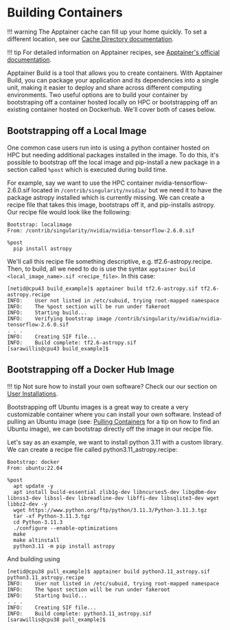 # Building Containers

!!! warning 
    The Apptainer cache can fill up your home quickly. To set a different location, see our [Cache Directory documentation](../containers_on_hpc/#cache-directory). 

!!! tip
    For detailed information on Apptainer recipes, see [Apptainer's official documentation](https://apptainer.org/docs/user/main/cli/apptainer_build.html).

Apptainer Build is a tool that allows you to create containers. With Apptainer Build, you can package your application and its dependencies into a single unit, making it easier to deploy and share across different computing environments. Two useful options are to build your container by bootstraping off a container hosted locally on HPC or bootstrapping off an existing container hosted on Dockerhub. We'll cover both of cases below.

## Bootstrapping off a Local Image

One common case users run into is using a python container hosted on HPC but needing additional packages installed in the image. To do this, it's possible to bootstrap off the local image and pip-install a new package in a section called ```%post``` which is executed during build time. 

For example, say we want to use the HPC container nvidia-tensorflow-2.6.0.sif located in ```/contrib/singularity/nvidia/``` but we need it to have the package astropy installed which is currently missing. We can create a recipe file that takes this image, bootstraps off it, and pip-installs astropy. Our recipe file would look like the following:

```
Bootstrap: localimage
From: /contrib/singularity/nvidia/nvidia-tensorflow-2.6.0.sif

%post
  pip install astropy
```

We'll call this recipe file something descriptive, e.g. tf2.6-astropy.recipe. Then, to build, all we need to do is use the syntax ```apptainer build <local_image_name>.sif <recipe_file>```. In this case:

```
[netid@cpu43 build_example]$ apptainer build tf2.6-astropy.sif tf2.6-astropy.recipe 
INFO:    User not listed in /etc/subuid, trying root-mapped namespace
INFO:    The %post section will be run under fakeroot
INFO:    Starting build...
INFO:    Verifying bootstrap image /contrib/singularity/nvidia/nvidia-tensorflow-2.6.0.sif
. . .
INFO:    Creating SIF file...
INFO:    Build complete: tf2.6-astropy.sif
[sarawillis@cpu43 build_example]$ 
```

## Bootstrapping off a Docker Hub Image

!!! tip
    Not sure how to install your own software? Check our our section on [User Installations](../../user_installations/).

Bootstrapping off Ubuntu images is a great way to create a very customizable container where you can install your own software. Instead of pulling an Ubuntu image (see: [Pulling Containers](../pulling_containers/) for a tip on how to find an Ubuntu image), we can bootstrap directly off the image in our recipe file. 


Let's say as an example, we want to install python 3.11 with a custom library. We can create a recipe file called python3.11_astropy.recipe:

```
Bootstrap: docker
From: ubuntu:22.04

%post 
  apt update -y
  apt install build-essential zlib1g-dev libncurses5-dev libgdbm-dev libnss3-dev libssl-dev libreadline-dev libffi-dev libsqlite3-dev wget libbz2-dev -y 
  wget https://www.python.org/ftp/python/3.11.3/Python-3.11.3.tgz
  tar -xf Python-3.11.3.tgz
  cd Python-3.11.3
  ./configure --enable-optimizations
  make 
  make altinstall
  python3.11 -m pip install astropy

```

And building using 
```
[netid@cpu38 pull_example]$ apptainer build python3.11_astropy.sif python3.11_astropy.recipe 
INFO:    User not listed in /etc/subuid, trying root-mapped namespace
INFO:    The %post section will be run under fakeroot
INFO:    Starting build...
. . .
INFO:    Creating SIF file...
INFO:    Build complete: python3.11_astropy.sif
[sarawillis@cpu38 pull_example]$ 
```

